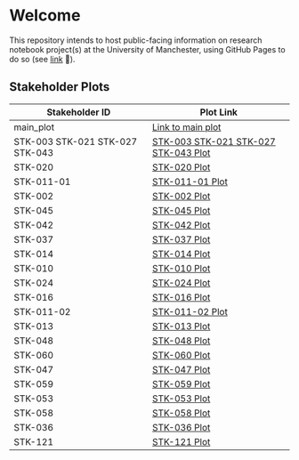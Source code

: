 # Welcome
This repository intends to host public-facing information on research notebook project(s) at the University of Manchester, using GitHub Pages to do so (see [link](https://oiseau-lab.github.io/research-notebooks/) 🔗).

## Stakeholder Plots

| Stakeholder ID | Plot Link |
| -------------- | --------- |
| main_plot       | [Link to main plot](https://oiseau-lab.github.io/research-notebooks/main_plot/) |
| STK-003 STK-021 STK-027 STK-043 | [STK-003 STK-021 STK-027 STK-043 Plot](https://github.com/oiseau-lab/research-notebooks/STK-003%STK-021%STK-027%STK-043/) |
| STK-020 | [STK-020 Plot](https://github.com/oiseau-lab/research-notebooks/STK-020/) |
| STK-011-01 | [STK-011-01 Plot](https://github.com/oiseau-lab/research-notebooks/STK-011-01/) |
| STK-002 | [STK-002 Plot](https://github.com/oiseau-lab/research-notebooks/STK-002/) |
| STK-045 | [STK-045 Plot](https://github.com/oiseau-lab/research-notebooks/STK-045/) |
| STK-042 | [STK-042 Plot](https://github.com/oiseau-lab/research-notebooks/STK-042/) |
| STK-037 | [STK-037 Plot](https://github.com/oiseau-lab/research-notebooks/STK-037/) |
| STK-014 | [STK-014 Plot](https://github.com/oiseau-lab/research-notebooks/STK-014/) |
| STK-010 | [STK-010 Plot](https://github.com/oiseau-lab/research-notebooks/STK-010/) |
| STK-024 | [STK-024 Plot](https://github.com/oiseau-lab/research-notebooks/STK-024/) |
| STK-016 | [STK-016 Plot](https://github.com/oiseau-lab/research-notebooks/STK-016/) |
| STK-011-02 | [STK-011-02 Plot](https://github.com/oiseau-lab/research-notebooks/STK-011-02/) |
| STK-013 | [STK-013 Plot](https://github.com/oiseau-lab/research-notebooks/STK-013/) |
| STK-048 | [STK-048 Plot](https://github.com/oiseau-lab/research-notebooks/STK-048/) |
| STK-060 | [STK-060 Plot](https://github.com/oiseau-lab/research-notebooks/STK-060/) |
| STK-047 | [STK-047 Plot](https://github.com/oiseau-lab/research-notebooks/STK-047/) |
| STK-059 | [STK-059 Plot](https://github.com/oiseau-lab/research-notebooks/STK-059/) |
| STK-053 | [STK-053 Plot](https://github.com/oiseau-lab/research-notebooks/STK-053/) |
| STK-058 | [STK-058 Plot](https://github.com/oiseau-lab/research-notebooks/STK-058/) |
| STK-036 | [STK-036 Plot](https://github.com/oiseau-lab/research-notebooks/STK-036/) |
| STK-121 | [STK-121 Plot](https://github.com/oiseau-lab/research-notebooks/STK-121/) |
